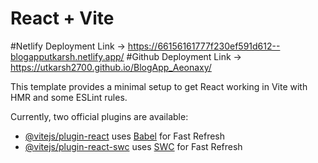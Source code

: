 # React + Vite

#Netlify Deployment Link -> https://66156161777f230ef591d612--blogapputkarsh.netlify.app/
#Github Deployment Link -> https://utkarsh2700.github.io/BlogApp_Aeonaxy/

This template provides a minimal setup to get React working in Vite with HMR and some ESLint rules.

Currently, two official plugins are available:

- [@vitejs/plugin-react](https://github.com/vitejs/vite-plugin-react/blob/main/packages/plugin-react/README.md) uses [Babel](https://babeljs.io/) for Fast Refresh
- [@vitejs/plugin-react-swc](https://github.com/vitejs/vite-plugin-react-swc) uses [SWC](https://swc.rs/) for Fast Refresh

